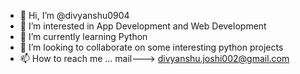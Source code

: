 - 👋 Hi, I’m @divyanshu0904
- 👀 I’m interested in App Development and Web Development
- 🌱 I’m currently learning Python
- 💞️ I’m looking to collaborate on some interesting python projects
- 📫 How to reach me ... mail---> divyanshu.joshi002@gmail.com 
                          

<!---
divyanshu0904/divyanshu0904 is a ✨ special ✨ repository because its `README.md` (this file) appears on your GitHub profile.
You can click the Preview link to take a look at your changes.
--->
